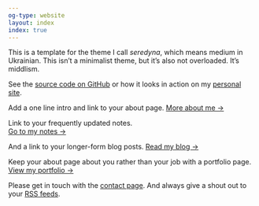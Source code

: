 ```yaml
---
og-type: website
layout: index
index: true
---
```



This is a template for the theme I call *seredyna*, which means medium in Ukrainian. This isn’t a minimalist theme, but it’s also not overloaded. It’s middlism. 

See the [source code on GitHub](https://github.com/derekkedziora/Seredyna-jekyll-template) or how it looks in action on my [personal site](https://derekkedziora.com). 

Add a one line intro and link to your about page. 
<a href="/about" class="internal-link quarter-line-space">More about me&nbsp;→</a>

Link to your frequently updated notes.  
<a href="/notes" class="internal-link quarter-line-space">Go to my notes&nbsp;→</a>

And a link to your longer-form blog posts. 
<a href="/blog" class="internal-link quarter-line-space">Read my blog&nbsp;→</a>

Keep your about page about you rather than your job with a portfolio page. 
<a href="/portfolio" class="internal-link quarter-line-space">View my portfolio&nbsp;→</a>

Please get in touch with the [contact page](/contact). And always give a shout out to your [RSS feeds](/rss).

<!-- Add you Mastodon handle here if you want to verify it
	
<p style="visibility: hidden;display: none;"><a rel="me" href="">Mastodon</a></p> -->
